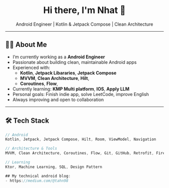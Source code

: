 <h1 align="center">Hi there, I'm Nhat 👋</h1>

<p align="center">
Android Engineer | Kotlin & Jetpack Compose | Clean Architecture
</p>

---

## 👨‍💻 About Me

- I’m currently working as a **Android Engineer**
- Passionate about building clean, maintainable Android apps
- Experienced with:
  - **Kotlin**, **Jetpack Libararies**, **Jetpack Compose**
  - **MVVM**, **Clean Architecture**, **Hilt**,
  - **Coroutines**, **Flow**,
- Currently learning: **KMP Multi platform**, **IOS**, **Apply LLM**
- Personal goals: Finish indie app, solve LeetCode, improve English
- Always improving and open to collaboration

---

## 🛠 Tech Stack

```kotlin
// Android
Kotlin, Jetpack, Jetpack Compose, Hilt, Room, ViewModel, Navigation

// Architecture & Tools
MVVM, Clean Architecture, Coroutines, Flow, Git, GitHub, Retrofit, Firebase

// Learning
Ktor, Machine Learning, SQL, Design Pattern

## My technical android blog:
- https://medium.com/@tahn98
